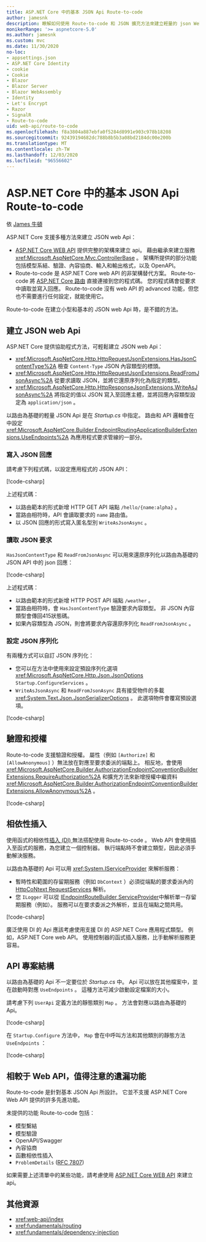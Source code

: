 ```yaml
---
title: ASP.NET Core 中的基本 JSON Api Route-to-code
author: jamesnk
description: 瞭解如何使用 Route-to-code 和 JSON 擴充方法來建立輕量的 json Web api。
monikerRange: '>= aspnetcore-5.0'
ms.author: jamesnk
ms.custom: mvc
ms.date: 11/30/2020
no-loc:
- appsettings.json
- ASP.NET Core Identity
- cookie
- Cookie
- Blazor
- Blazor Server
- Blazor WebAssembly
- Identity
- Let's Encrypt
- Razor
- SignalR
- Route-to-code
uid: web-api/route-to-code
ms.openlocfilehash: f8a3804a887ebfa0f5284d8991e903c978b18208
ms.sourcegitcommit: 92439194682dc788b8b5b3a08bd2184dc00e200b
ms.translationtype: MT
ms.contentlocale: zh-TW
ms.lasthandoff: 12/03/2020
ms.locfileid: "96556602"
---
```

# <a name="basic-json-apis-with-no-locroute-to-code-in-aspnet-core"></a>ASP.NET Core 中的基本 JSON Api Route-to-code

依 [James 牛頓](https://github.com/jamesnk)

ASP.NET Core 支援多種方法來建立 JSON web Api：

* [ASP.NET Core WEB API](xref:web-api/index) 提供完整的架構來建立 api。 藉由繼承來建立服務 <xref:Microsoft.AspNetCore.Mvc.ControllerBase> 。 架構所提供的部分功能包括模型系結、驗證、內容協商、輸入和輸出格式，以及 OpenAPI。
* Route-to-code 是 ASP.NET Core web API 的非架構替代方案。 Route-to-code 將 [ASP.NET Core 路由](xref:fundamentals/routing) 直接連接到您的程式碼。 您的程式碼會從要求中讀取並寫入回應。 Route-to-code 沒有 web API 的 advanced 功能，但您也不需要進行任何設定，就能使用它。

Route-to-code 在建立小型和基本的 JSON web Api 時，是不錯的方法。

## <a name="create-json-web-apis"></a>建立 JSON web Api

ASP.NET Core 提供協助程式方法，可輕鬆建立 JSON web Api：

* <xref:Microsoft.AspNetCore.Http.HttpRequestJsonExtensions.HasJsonContentType%2A> 檢查 `Content-Type` JSON 內容類型的標頭。
* <xref:Microsoft.AspNetCore.Http.HttpRequestJsonExtensions.ReadFromJsonAsync%2A> 從要求讀取 JSON，並將它還原序列化為指定的類型。
* <xref:Microsoft.AspNetCore.Http.HttpResponseJsonExtensions.WriteAsJsonAsync%2A> 將指定的值以 JSON 寫入至回應主體，並將回應內容類型設定為 `application/json` 。

以路由為基礎的輕量 JSON Api 是在 *Startup.cs* 中指定。 路由和 API 邏輯會在中設定 <xref:Microsoft.AspNetCore.Builder.EndpointRoutingApplicationBuilderExtensions.UseEndpoints%2A> 為應用程式要求管線的一部分。

### <a name="write-json-response"></a>寫入 JSON 回應

請考慮下列程式碼，以設定應用程式的 JSON API：

[!code-csharp[](route-to-code/sample/Startup3.cs?name=snippet&highlight=6)]

上述程式碼：

* 以路由範本的形式新增 HTTP GET API 端點 `/hello/{name:alpha}` 。
* 當路由相符時，API 會讀取要求的 `name` 路由值。
* 以 JSON 回應的形式寫入匿名型別 `WriteAsJsonAsync` 。

### <a name="read-json-request"></a>讀取 JSON 要求

`HasJsonContentType` 和 `ReadFromJsonAsync` 可以用來還原序列化以路由為基礎的 JSON API 中的 json 回應：

[!code-csharp[](route-to-code/sample/Startup2.cs?name=snippet&highlight=5,11)]

上述程式碼：

* 以路由範本的形式新增 HTTP POST API 端點 `/weather` 。
* 當路由相符時，會 `HasJsonContentType` 驗證要求內容類型。 非 JSON 內容類型會傳回415狀態碼。
* 如果內容類型為 JSON，則會將要求內容還原序列化 `ReadFromJsonAsync` 。

### <a name="configure-json-serialization"></a>設定 JSON 序列化

有兩種方式可以自訂 JSON 序列化：

* 您可以在方法中使用來設定預設序列化選項 <xref:Microsoft.AspNetCore.Http.Json.JsonOptions> `Startup.ConfigureServices` 。
* `WriteAsJsonAsync` 和 `ReadFromJsonAsync` 具有接受物件的多載 <xref:System.Text.Json.JsonSerializerOptions> 。 此選項物件會覆寫預設選項。

[!code-csharp[](route-to-code/sample/Startup6.cs?name=snippet)]

## <a name="authentication-and-authorization"></a>驗證和授權

Route-to-code 支援驗證和授權。 屬性（例如 `[Authorize]` 和 `[AllowAnonymous]` ）無法放在對應至要求委派的端點上。 相反地，會使用 <xref:Microsoft.AspNetCore.Builder.AuthorizationEndpointConventionBuilderExtensions.RequireAuthorization%2A> 和擴充方法來新增授權中繼資料 <xref:Microsoft.AspNetCore.Builder.AuthorizationEndpointConventionBuilderExtensions.AllowAnonymous%2A> 。

[!code-csharp[](route-to-code/sample/Startup.cs?name=snippet&highlight=30)]

## <a name="dependency-injection"></a>相依性插入

使用函式的相依性[插入 (DI) ](xref:fundamentals/dependency-injection)無法搭配使用 Route-to-code 。 Web API 會使用插入至函式的服務，為您建立一個控制器。 執行端點時不會建立類型，因此必須手動解決服務。

以路由為基礎的 Api 可以用 <xref:System.IServiceProvider> 來解析服務：

* 暫時性和範圍的存留期服務（例如 `DbContext` ）必須從端點的要求委派內的 [HttpCoNtext RequestServices](xref:Microsoft.AspNetCore.Http.HttpContext.RequestServices) 解析。
* 您 `ILogger` 可以從 [IEndpointRouteBuilder ServiceProvider](xref:Microsoft.AspNetCore.Routing.IEndpointRouteBuilder.ServiceProvider)中解析單一存留期服務（例如）。 服務可以在要求委派之外解析，並且在端點之間共用。

[!code-csharp[](route-to-code/sample/Startup4.cs?name=snippet&highlight=3,7)]

廣泛使用 DI 的 Api 應該考慮使用支援 DI 的 ASP.NET Core 應用程式類型。 例如，ASP.NET Core web API。 使用控制器的函式插入服務，比手動解析服務更容易。

## <a name="api-project-structure"></a>API 專案結構

以路由為基礎的 Api 不一定要位於 *Startup.cs* 中。 Api 可以放在其他檔案中，並在啟動時對應 `UseEndpoints` 。 這種方法可減少啟動設定檔案的大小。

請考慮下列 `UserApi` 定義方法的靜態類別 `Map` 。 方法會對應以路由為基礎的 Api。

[!code-csharp[](route-to-code/sample/UserApi.cs?name=snippet)]

在 `Startup.Configure` 方法中， `Map` 會在中呼叫方法和其他類別的靜態方法 `UseEndpoints` ：

[!code-csharp[](route-to-code/sample/Startup5.cs?name=snippet)]

## <a name="notable-missing-features-compared-to-web-api"></a>相較于 Web API，值得注意的遺漏功能

Route-to-code 是針對基本 JSON Api 所設計。 它並不支援 ASP.NET Core Web API 提供的許多先進功能。

未提供的功能 Route-to-code 包括：

* 模型繫結
* 模型驗證
* OpenAPI/Swagger
* 內容協商
* 函數相依性插入
* `ProblemDetails` ([RFC 7807](https://tools.ietf.org/html/rfc7807)) 

如果需要上述清單中的某些功能，請考慮使用 [ASP.NET Core WEB API](xref:web-api/index) 來建立 api。

## <a name="additional-resources"></a>其他資源

* <xref:web-api/index>
* <xref:fundamentals/routing>
* <xref:fundamentals/dependency-injection>
